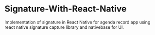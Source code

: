 # Signature-With-React-Native
Implementation of signature in React Native for agenda record app using react native signature capture library and nativebase for UI.

